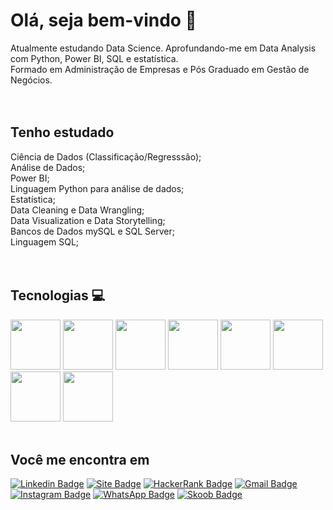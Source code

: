 # Olá, seja bem-vindo 👋
Atualmente estudando Data Science. Aprofundando-me em Data Analysis com Python, Power BI, SQL e estatística.</br>
Formado em Administração de Empresas e Pós Graduado em Gestão de Negócios.</br>
</br>
</br>

## Tenho estudado  
<div>
Ciência de Dados (Classificação/Regresssão);</br>
Análise de Dados;</br>
Power BI;</br>
Linguagem Python para análise de dados;</br>
Estatística;</br>
Data Cleaning e Data Wrangling;</br>
Data Visualization e Data Storytelling;</br>
Bancos de Dados mySQL e SQL Server;</br>
Linguagem SQL;</br>

</br>
</br>

## Tecnologias 💻
<div>
<img src="https://user-images.githubusercontent.com/92809543/147505634-790c4187-0e0c-42cd-b3b5-b35c77c16347.png" width="80" height=80"/>
<img src="https://user-images.githubusercontent.com/92809543/147506791-fa632e59-58c0-423f-bfab-90184b5528ce.png" width="80" height=80"/>
<img src="https://user-images.githubusercontent.com/92809543/147508656-c98f7a17-504e-40f2-b710-c5031c0198fd.png" width="80" height=80"/>
<img src="https://user-images.githubusercontent.com/92809543/147506330-19e8270b-106b-4232-b599-81f0a93d8d96.png" width="80" height=80"/>
<img src="https://user-images.githubusercontent.com/92809543/147506898-cf34755f-ee0d-484e-8239-cb1ecb4982e4.png" width="80" height=80"/>
<img src="https://user-images.githubusercontent.com/92809543/147506952-a82aa3f8-0ab6-4223-8e77-a42fffe50e4b.png" width="80" height=80"/>
<img src="https://user-images.githubusercontent.com/92809543/147509370-bfdc9029-5eb9-44ab-a551-d532b6efb0b7.png" width="80" height=80"/>
<img src="https://user-images.githubusercontent.com/92809543/147509341-54d63b81-cbd2-4d40-aa01-5791f846651b.png" width="80" height=80"/>
</div>
</br>


## Você me encontra em 
[![Linkedin Badge](https://img.shields.io/badge/-LinkedIn-blue?style=flat&logo=LinkedIn&logoColor=white)](https://www.linkedin.com/in/maykesilva/)
[![Site Badge](https://img.shields.io/badge/-PortFólio_DataViz-teal?style=flat&logo=website&logoColor=white)](https://sites.google.com/view/maykesilva/in%C3%ADcio)
[![HackerRank Badge](https://img.shields.io/badge/-RackerRank-grey?style=flat&logo=HackerRank&logoColor=white)](https://www.hackerrank.com/MaykeSilva)
[![Gmail Badge](https://img.shields.io/badge/-Gmail-c14438?style=flat-square&logo=Gmail&logoColor=white)](mailto:mayke.ns@gmail.com)
[![Instagram Badge](https://img.shields.io/badge/-Instagram-blueviolet?style=flat&logo=Instagram&logoColor=white)](https://www.instagram.com/maykesilva7/)
[![WhatsApp Badge](https://img.shields.io/badge/-WhatsApp-darkgreen?style=flat&logo=Whatsapp&logoColor=white)](https://api.whatsapp.com/send?phone=5585986903099&text=oi)
[![Skoob Badge](https://img.shields.io/badge/-Skoob-darkblue?style=flat&logo=Skoob&logoColor=white)](https://skoob.com.br/usuario/5352484)




<!-- | PYTHON | PANDAS | SQL | EXCEL VBA | POWER BI | QLIK VIEW | VSCODE 
Eu sou **Mayke Silva**, moro em Fortaleza/CE. Atualmente **estudo Ciência de Dados**. Sou maluco por programação e visualização de dados e encontrei na Ciência de dados a junção dessas duas coisas.

https://sites.google.com/view/maykesilva/in%C3%ADcio

--!>
